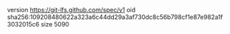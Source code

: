 version https://git-lfs.github.com/spec/v1
oid sha256:109208480622a323a6c44dd29a3af730dc8c56b798cf1e87e982a1f3032015c6
size 5090
